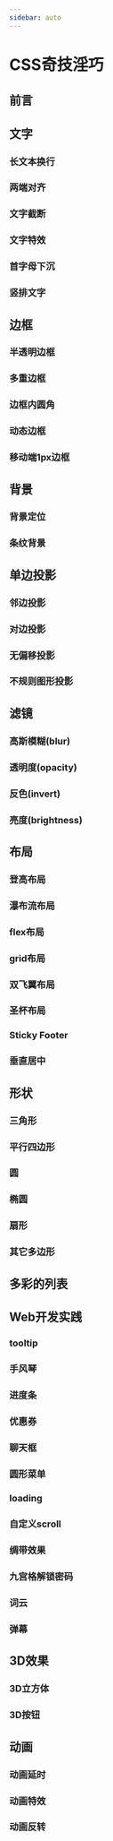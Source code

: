 ```yaml
---
sidebar: auto
---
```

# CSS奇技淫巧

## 前言

## 文字

### 长文本换行

### 两端对齐

### 文字截断

### 文字特效

### 首字母下沉

### 竖排文字


## 边框

### 半透明边框

### 多重边框

### 边框内圆角

### 动态边框

### 移动端1px边框


## 背景

### 背景定位

### 条纹背景


## 单边投影

### 邻边投影

### 对边投影

### 无偏移投影

### 不规则图形投影


## 滤镜

### 高斯模糊(blur)

### 透明度(opacity)

### 反色(invert)

### 亮度(brightness)


## 布局

### 登高布局

### 瀑布流布局

### flex布局

### grid布局

### 双飞翼布局

### 圣杯布局

### Sticky Footer

### 垂直居中


## 形状

### 三角形

### 平行四边形

### 圆

### 椭圆

### 扇形

### 其它多边形


## 多彩的列表


## Web开发实践

### tooltip

### 手风琴

### 进度条

### 优惠券

### 聊天框

### 圆形菜单

### loading

### 自定义scroll

### 绸带效果

### 九宫格解锁密码

### 词云

### 弹幕


## 3D效果

### 3D立方体

### 3D按钮


## 动画

### 动画延时

### 动画特效

### 动画反转